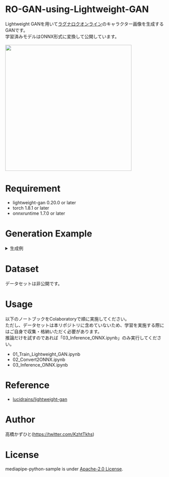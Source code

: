 # RO-GAN-using-Lightweight-GAN
Lightweight GAN<!--(FastGAN)-->を用いて[ラグナロクオンライン](https://ragnarokonline.gungho.jp/)のキャラクター画像を生成するGANです。<br>
学習済みモデルはONNX形式に変換して公開しています。<br><br>
<img src="https://user-images.githubusercontent.com/37477845/118026295-9e2d3e00-b39b-11eb-830f-9bd82ad48369.gif" width="400px">

# Requirement 
* lightweight-gan 0.20.0 or later
* torch 1.8.1 or later
* onnxruntime 1.7.0 or later

# Generation Example
<details>
<summary>生成例</summary>

<img src="https://user-images.githubusercontent.com/37477845/118026328-a84f3c80-b39b-11eb-85f3-27d7bc0f1a71.jpg" width="200px">
<img src="https://user-images.githubusercontent.com/37477845/118026331-a8e7d300-b39b-11eb-9e0c-25449bdde1a5.jpg" width="200px">
<img src="https://user-images.githubusercontent.com/37477845/118026336-a9806980-b39b-11eb-8944-f54398f0ff15.jpg" width="200px">
<img src="https://user-images.githubusercontent.com/37477845/118026338-a9806980-b39b-11eb-92f5-30c1cfa5e688.jpg" width="200px">
<img src="https://user-images.githubusercontent.com/37477845/118026339-aa190000-b39b-11eb-8695-599816158f2b.jpg" width="200px">
<img src="https://user-images.githubusercontent.com/37477845/118026342-aab19680-b39b-11eb-9994-3a694d3dc627.jpg" width="200px">
<img src="https://user-images.githubusercontent.com/37477845/118026351-ab4a2d00-b39b-11eb-8ce6-dc05f0facfef.jpg" width="200px">
<img src="https://user-images.githubusercontent.com/37477845/118026353-ab4a2d00-b39b-11eb-8fe8-6016dcca8d67.jpg" width="200px">
<img src="https://user-images.githubusercontent.com/37477845/118026359-ac7b5a00-b39b-11eb-8a3c-76b105f0d9b0.jpg" width="200px">
<img src="https://user-images.githubusercontent.com/37477845/118026360-ad13f080-b39b-11eb-9515-1450ec8f86bc.jpg" width="200px">
<img src="https://user-images.githubusercontent.com/37477845/118026364-adac8700-b39b-11eb-818b-7c72a1444d0a.jpg" width="200px">
<img src="https://user-images.githubusercontent.com/37477845/118026365-ae451d80-b39b-11eb-86d2-ddaabdbc8973.jpg" width="200px">
<img src="https://user-images.githubusercontent.com/37477845/118026368-ae451d80-b39b-11eb-83e6-dcb4d4ec5ee9.jpg" width="200px">
<img src="https://user-images.githubusercontent.com/37477845/118026371-aeddb400-b39b-11eb-82e6-ac7e68827188.jpg" width="200px">
<img src="https://user-images.githubusercontent.com/37477845/118026372-aeddb400-b39b-11eb-8d81-7daac9d00a5e.jpg" width="200px">
<img src="https://user-images.githubusercontent.com/37477845/118026373-af764a80-b39b-11eb-9a41-64bd7bbda26e.jpg" width="200px">
<img src="https://user-images.githubusercontent.com/37477845/118026377-b00ee100-b39b-11eb-9c97-e1acc8c4e0fb.jpg" width="200px">
<img src="https://user-images.githubusercontent.com/37477845/118026379-b00ee100-b39b-11eb-8318-288eb46e9c2c.jpg" width="200px">
<img src="https://user-images.githubusercontent.com/37477845/118026380-b0a77780-b39b-11eb-9fec-e4dd268ec037.jpg" width="200px">
<img src="https://user-images.githubusercontent.com/37477845/118026384-b1400e00-b39b-11eb-9b1e-3cce0cc60ab7.jpg" width="200px">
<img src="https://user-images.githubusercontent.com/37477845/118026387-b1400e00-b39b-11eb-891d-ad1c38f9d52b.jpg" width="200px">
<img src="https://user-images.githubusercontent.com/37477845/118026388-b1d8a480-b39b-11eb-97ce-9ec4615709fb.jpg" width="200px">
<img src="https://user-images.githubusercontent.com/37477845/118026391-b1d8a480-b39b-11eb-9049-0146948f2f84.jpg" width="200px">
<img src="https://user-images.githubusercontent.com/37477845/118026392-b2713b00-b39b-11eb-96b7-11a119ddeafb.jpg" width="200px">
<img src="https://user-images.githubusercontent.com/37477845/118026398-b309d180-b39b-11eb-85c8-5876e8ecee18.jpg" width="200px">
<img src="https://user-images.githubusercontent.com/37477845/118026401-b3a26800-b39b-11eb-86f1-685248bd95de.jpg" width="200px">
<img src="https://user-images.githubusercontent.com/37477845/118026980-67a3f300-b39c-11eb-8846-5d538c3210d4.jpg" width="200px">
<img src="https://user-images.githubusercontent.com/37477845/118026983-683c8980-b39c-11eb-951d-5080b026d8e4.jpg" width="200px">
<img src="https://user-images.githubusercontent.com/37477845/118026985-68d52000-b39c-11eb-86b5-b22226dc1e22.jpg" width="200px">
<img src="https://user-images.githubusercontent.com/37477845/118026987-68d52000-b39c-11eb-8117-a6469b055866.jpg" width="200px">
<img src="https://user-images.githubusercontent.com/37477845/118026992-696db680-b39c-11eb-9cdf-e725ceb52c33.jpg" width="200px">
<img src="https://user-images.githubusercontent.com/37477845/118026994-6a064d00-b39c-11eb-94eb-e60f38b07204.jpg" width="200px">
<img src="https://user-images.githubusercontent.com/37477845/118026995-6a064d00-b39c-11eb-9b0d-2b7495fe8483.jpg" width="200px">
<img src="https://user-images.githubusercontent.com/37477845/118026997-6a9ee380-b39c-11eb-9b77-2709283363ad.jpg" width="200px">
<img src="https://user-images.githubusercontent.com/37477845/118027006-6bd01080-b39c-11eb-8eda-2daf64f5974e.jpg" width="200px">
<img src="https://user-images.githubusercontent.com/37477845/118027009-6bd01080-b39c-11eb-9079-825ddea1db4d.jpg" width="200px">
<img src="https://user-images.githubusercontent.com/37477845/118027014-6d013d80-b39c-11eb-8ba0-9382ea1b6d4f.jpg" width="200px">
<img src="https://user-images.githubusercontent.com/37477845/118027015-6d013d80-b39c-11eb-946a-7b2992bc748d.jpg" width="200px">
<img src="https://user-images.githubusercontent.com/37477845/118027300-bce00480-b39c-11eb-846c-8fad0a62a9a9.jpg" width="200px">
<img src="https://user-images.githubusercontent.com/37477845/118027308-be113180-b39c-11eb-9a06-8a247be1b4e6.jpg" width="200px">
<img src="https://user-images.githubusercontent.com/37477845/118027310-bea9c800-b39c-11eb-8a21-eccf17097c9b.jpg" width="200px">
<img src="https://user-images.githubusercontent.com/37477845/118027311-bf425e80-b39c-11eb-9266-dc6365e8d333.jpg" width="200px">
<img src="https://user-images.githubusercontent.com/37477845/118027314-bf425e80-b39c-11eb-90da-735ae179ac3e.jpg" width="200px">
<img src="https://user-images.githubusercontent.com/37477845/118027317-bfdaf500-b39c-11eb-963e-3fb1a67c3f82.jpg" width="200px">
<img src="https://user-images.githubusercontent.com/37477845/118027325-c1a4b880-b39c-11eb-9e6f-0fa947820447.jpg" width="200px">
<img src="https://user-images.githubusercontent.com/37477845/118027328-c23d4f00-b39c-11eb-80f6-6433c491cebe.jpg" width="200px">
<img src="https://user-images.githubusercontent.com/37477845/118027336-c36e7c00-b39c-11eb-9c75-4d7f7c8a443c.jpg" width="200px">
<img src="https://user-images.githubusercontent.com/37477845/118027338-c36e7c00-b39c-11eb-81eb-f077ffc75116.jpg" width="200px">

</details>

# Dataset
データセットは非公開です。

# Usage
以下のノートブックをColaboratoryで順に実施してください。<br>
ただし、データセットは本リポジトリに含めていないため、学習を実施する際にはご自身で収集・格納いただく必要があります。<br>
推論だけを試すのであれば「03_Inference_ONNX.ipynb」のみ実行してください。
* 01_Train_Lightweight_GAN.ipynb
* 02_Convert2ONNX.ipynb
* 03_Inference_ONNX.ipynb

# Reference
* [lucidrains/lightweight-gan](https://github.com/lucidrains/lightweight-gan)

# Author
高橋かずひと(https://twitter.com/KzhtTkhs)
 
# License 
mediapipe-python-sample is under [Apache-2.0 License](LICENSE).
